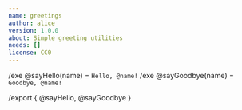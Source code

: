 ```yaml
---
name: greetings
author: alice
version: 1.0.0
about: Simple greeting utilities
needs: []
license: CC0
---
```


/exe @sayHello(name) = `Hello, @name!`
/exe @sayGoodbye(name) = `Goodbye, @name!`

/export { @sayHello, @sayGoodbye }